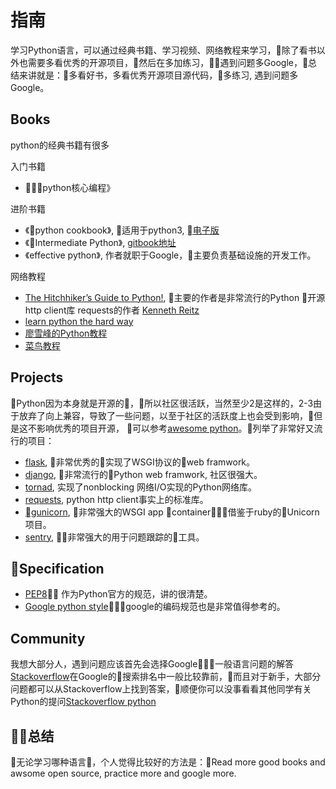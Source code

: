 # 指南

学习Python语言，可以通过经典书籍、学习视频、网络教程来学习，除了看书以外也需要多看优秀的开源项目，然后在多加练习，遇到问题多Google，总结来讲就是：多看好书，多看优秀开源项目源代码，多练习, 遇到问题多Google。

## Books

python的经典书籍有很多

入门书籍

* 《python核心编程》

进阶书籍

* 《python cookbook》, 适用于python3, [电子版](https://python3-cookbook.readthedocs.io/zh_CN/latest/index.html)
* 《Intermediate Python》, [gitbook地址](https://eastlakeside.gitbooks.io/interpy-zh/content/)
* 《effective python》, 作者就职于Google，主要负责基础设施的开发工作。

网络教程

* [The Hitchhiker’s Guide to Python!](https://docs.python-guide.org/), 主要的作者是非常流行的Python 开源http client库 requests的作者 [Kenneth Reitz](https://github.com/kennethreitz)
* [learn python the hard way](https://learnpythonthehardway.org/book/)
* [廖雪峰的Python教程](https://www.liaoxuefeng.com/wiki/0014316089557264a6b348958f449949df42a6d3a2e542c000)
* [菜鸟教程](http://www.runoob.com/python/python-tutorial.html)

## Projects

Python因为本身就是开源的，所以社区很活跃，当然至少2是这样的，2-3由于放弃了向上兼容，导致了一些问题，以至于社区的活跃度上也会受到影响，但是这不影响优秀的项目开源， 可以参考[awesome python](https://github.com/vinta/awesome-python)。列举了非常好又流行的项目：

* [flask](https://github.com/pallets/flask), 非常优秀的实现了WSGI协议的web framwork。
* [django](https://github.com/django/django), 非常流行的Python web framwork, 社区很强大。
* [tornad](https://github.com/tornadoweb/tornado), 实现了nonblocking 网络I/O实现的Python网络库。
* [requests](https://github.com/requests/requests), python http client事实上的标准库。
* [gunicorn](https://github.com/benoitc/gunicorn), 非常强大的WSGI app container，借鉴于ruby的Unicorn项目。
* [sentry](https://github.com/getsentry/sentry), 非常强大的用于问题跟踪的工具。

## Specification

* [PEP8](https://www.python.org/dev/peps/pep-0008/) 作为Python官方的规范，讲的很清楚。
* [Google python style](https://github.com/google/styleguide/blob/gh-pages/pyguide.md)，google的编码规范也是非常值得参考的。

## Community

我想大部分人，遇到问题应该首先会选择Google，一般语言问题的解答[Stackoverflow](https://stackoverflow.com/)在Google的搜索排名中一般比较靠前，而且对于新手，大部分问题都可以从Stackoverflow上找到答案，顺便你可以没事看看其他同学有关Python的提问[Stackoverflow python](https://stackoverflow.com/questions/tagged/python)

## 总结

无论学习哪种语言，个人觉得比较好的方法是：Read more good books and awsome open source, practice more and google more.

